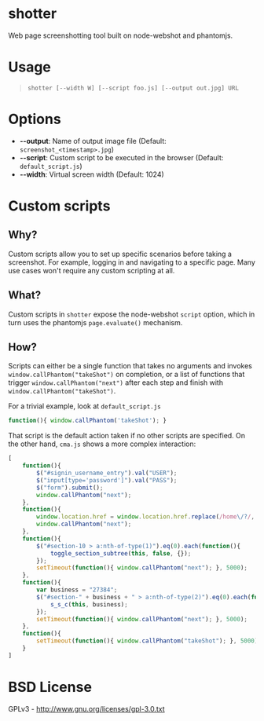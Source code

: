 # shotter

Web page screenshotting tool built on node-webshot and phantomjs.

# Usage

> `shotter [--width W] [--script foo.js] [--output out.jpg] URL`

# Options

  * **--output**: Name of output image file (Default: `screenshot_<timestamp>.jpg`)
  * **--script**: Custom script to be executed in the browser (Default: `default_script.js`)
  * **--width**: Virtual screen width (Default: 1024)

# Custom scripts

## Why?

Custom scripts allow you to set up specific scenarios before taking a screenshot. For example, logging in and navigating to a specific page. Many use cases won't require any custom scripting at all.

## What?

Custom scripts in `shotter` expose the node-webshot `script` option, which in turn uses the phantomjs `page.evaluate()` mechanism.

## How?

Scripts can either be a single function that takes no arguments and invokes `window.callPhantom("takeShot")` on completion, or a list of functions that trigger `window.callPhantom("next")` after each step and finish with `window.callPhantom("takeShot")`.

For a trivial example, look at `default_script.js`

```javascript
function(){ window.callPhantom('takeShot'); }
```

That script is the default action taken if no other scripts are specified. On the other hand, `cma.js` shows a more complex interaction:

```javascript
[
    function(){
        $("#signin_username_entry").val("USER");
        $("input[type='password']").val("PASS");
        $("form").submit();
        window.callPhantom("next");
    },
    function(){
        window.location.href = window.location.href.replace(/home\/?/, "section/ranking.html");
        window.callPhantom("next");
    },
    function(){
        $("#section-10 > a:nth-of-type(1)").eq(0).each(function(){
            toggle_section_subtree(this, false, {});
        });
        setTimeout(function(){ window.callPhantom("next"); }, 5000);
    },
    function(){
        var business = "27384";
        $("#section-" + business + " > a:nth-of-type(2)").eq(0).each(function(){
            s_s_c(this, business);
        });
        setTimeout(function(){ window.callPhantom("next"); }, 5000);
    },
    function(){
        setTimeout(function(){ window.callPhantom("takeShot"); }, 5000);
    }
]
```

# BSD License

GPLv3 - http://www.gnu.org/licenses/gpl-3.0.txt

